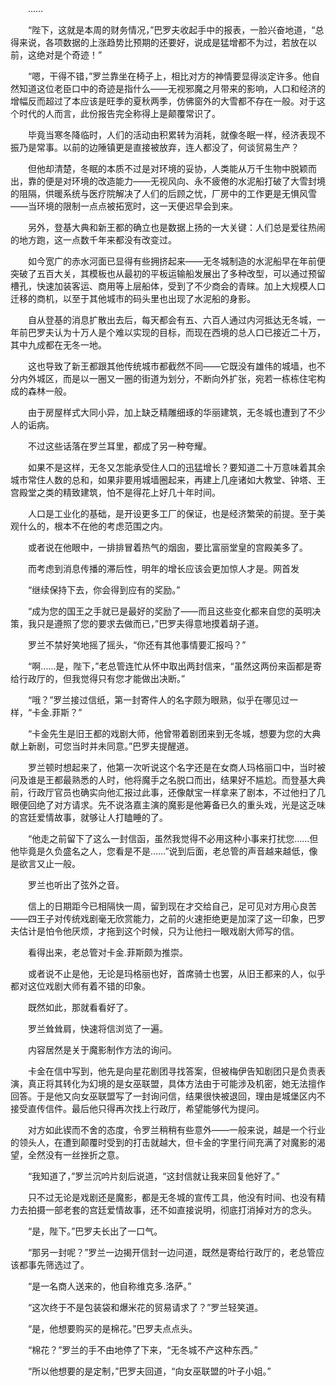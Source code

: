 　　……

　　“陛下，这就是本周的财务情况，”巴罗夫收起手中的报表，一脸兴奋地道，“总得来说，各项数据的上涨趋势比预期的还要好，说成是猛增都不为过，若放在以前，这绝对是个奇迹！”

　　“嗯，干得不错，”罗兰靠坐在椅子上，相比对方的神情要显得淡定许多。他自然知道这位老臣口中的奇迹是指什么——无视邪魔之月带来的影响，人口和经济的增幅反而超过了本应该是旺季的夏秋两季，仿佛窗外的大雪都不存在一般。对于这个时代的人而言，此份报告完全称得上是颠覆常识了。

　　毕竟当寒冬降临时，人们的活动由积累转为消耗，就像冬眠一样，经济表现不振乃是常事。以前的边陲镇更是直接被放弃，连人都没了，何谈贸易生产？

　　但他却清楚，冬眠的本质不过是对环境的妥协，人类能从万千生物中脱颖而出，靠的便是对环境的改造能力——无视风向、永不疲倦的水泥船打破了大雪封境的阻隔，供暖系统与医疗院解决了人们的后顾之忧，厂房中的工作更是无惧风雪——当环境的限制一点点被拓宽时，这一天便迟早会到来。

　　另外，登基大典和新王都的确立也是数据上扬的一大关键：人们总是爱往热闹的地方跑，这一点数千年来都没有改变过。

　　如今宽广的赤水河面已显得有些拥挤起来——无冬城制造的水泥船早在年前便突破了五百大关，其模板也从最初的平板运输船发展出了多种改型，可以通过预留槽孔，快速加装客运、商用等上层船体，受到了不少商会的青睐。加上大规模人口迁移的商机，以至于其他城市的码头里也出现了水泥船的身影。

　　自从登基的消息扩散出去后，每天都会有五、六百人通过内河抵达无冬城，一年前巴罗夫认为十万人是个难以实现的目标，而现在西境的总人口已接近二十万，其中九成都在无冬一地。

　　这也导致了新王都跟其他传统城市都截然不同——它既没有雄伟的城墙，也不分内外城区，而是以一圈又一圈的街道为划分，不断向外扩张，宛若一栋栋住宅构成的森林一般。

　　由于房屋样式大同小异，加上缺乏精雕细琢的华丽建筑，无冬城也遭到了不少人的诟病。

　　不过这些话落在罗兰耳里，都成了另一种夸耀。

　　如果不是这样，无冬又怎能承受住人口的迅猛增长？要知道二十万意味着其余城市常住人数的总和，如果非要用城墙圈起来，再建上几座诸如大教堂、钟塔、王宫殿堂之类的精致建筑，怕不是得花上好几十年时间。

　　人口是工业化的基础，是开设更多工厂的保证，也是经济繁荣的前提。至于美观什么的，根本不在他的考虑范围之内。

　　或者说在他眼中，一排排冒着热气的烟囱，要比富丽堂皇的宫殿美多了。

　　而考虑到消息传播的滞后性，明年的增长应该会更加惊人才是。网首发

　　“继续保持下去，你会得到应有的奖励。”

　　“成为您的国王之手就已是最好的奖励了——而且这些变化都来自您的英明决策，我只是遵照了您的要求去做而已，”巴罗夫得意地摸着胡子道。

　　罗兰不禁好笑地摇了摇头，“你还有其他事情要汇报吗？”

　　“啊……是，陛下，”老总管连忙从怀中取出两封信来，“虽然这两份来函都是寄给行政厅的，但我觉得只有您才能做出决断。”

　　“哦？”罗兰接过信纸，第一封寄件人的名字颇为眼熟，似乎在哪见过一样，“卡金.菲斯？”

　　“卡金先生是旧王都的戏剧大师，他曾带着剧团来到无冬城，想要为您的大典献上新剧，可您当时并未同意。”巴罗夫提醒道。

　　罗兰顿时想起来了，他第一次听说这个名字还是在女商人玛格丽口中，当时被问及谁是王都最熟悉的人时，他将魔手之名脱口而出，结果好不尴尬。而登基大典前，行政厅官员也确实向他汇报过此事，还像献宝一样拿来了剧本，不过他扫了几眼便回绝了对方请求。先不说洛嘉主演的魔影是他筹备已久的重头戏，光是这乏味的宫廷爱情故事，就够让人打瞌睡的了。

　　“他走之前留下了这么一封信函，虽然我觉得不必用这种小事来打扰您……但他毕竟是久负盛名之人，您看是不是……”说到后面，老总管的声音越来越低，像是欲言又止一般。

　　罗兰也听出了弦外之音。

　　信上的日期距今已相隔快一周，留到现在才交给自己，足可见对方用心良苦——四王子对传统戏剧毫无欣赏能力，之前的火速拒绝更是加深了这一印象，巴罗夫估计是怕令他厌烦，才拖到这个时候，只为让他扫一眼戏剧大师写的信。

　　看得出来，老总管对卡金.菲斯颇为推崇。

　　或者说不止是他，无论是玛格丽也好，首席骑士也罢，从旧王都来的人，似乎都对这位戏剧大师有着不错的印象。

　　既然如此，那就看看好了。

　　罗兰耸耸肩，快速将信浏览了一遍。

　　内容居然是关于魔影制作方法的询问。

　　卡金在信中写到，他先是向星花剧团寻找答案，但被梅伊告知剧团只是负责表演，真正将其转化为幻境的是女巫联盟，具体方法由于可能涉及机密，她无法擅作回答。于是他又向女巫联盟写了一封询问信，结果很快被退回，理由是城堡区内不接受直传信件。最后他只得再次找上行政厅，希望能够代为提问。

　　对方如此锲而不舍的态度，令罗兰稍稍有些意外——一般来说，越是一个行业的领头人，在遭到颠覆时受到的打击就越大，但卡金的字里行间充满了对魔影的渴望，全然没有一丝挫折之意。

　　“我知道了，”罗兰沉吟片刻后说道，“这封信就让我来回复他好了。”

　　只不过无论是戏剧还是魔影，都是无冬城的宣传工具，他没有时间、也没有精力去拍摄一部老套的宫廷爱情故事，还不如直接说明，彻底打消掉对方的念头。

　　“是，陛下。”巴罗夫长出了一口气。

　　“那另一封呢？”罗兰一边揭开信封一边问道，既然是寄给行政厅的，老总管应该都事先筛选过了。

　　“是一名商人送来的，他自称维克多.洛萨。”

　　“这次终于不是包装袋和爆米花的贸易请求了？”罗兰轻笑道。

　　“是，他想要购买的是棉花。”巴罗夫点点头。

　　“棉花？”罗兰的手不由地停了下来，“无冬城不产这种东西。”

　　“所以他想要的是定制，”巴罗夫回道，“向女巫联盟的叶子小姐。”

